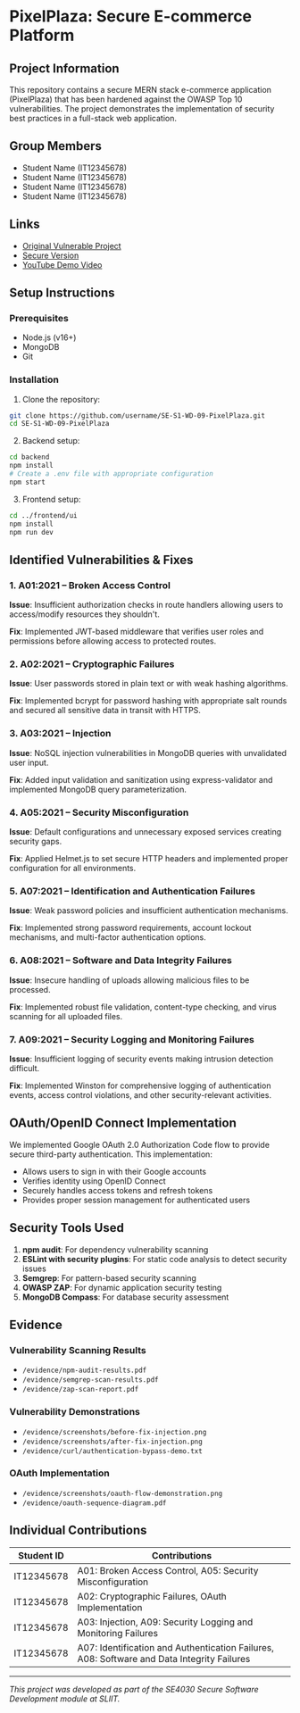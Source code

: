 # PixelPlaza: Secure E-commerce Platform

## Project Information
This repository contains a secure MERN stack e-commerce application (PixelPlaza) that has been hardened against the OWASP Top 10 vulnerabilities. The project demonstrates the implementation of security best practices in a full-stack web application.

## Group Members
- Student Name (IT12345678)
- Student Name (IT12345678)
- Student Name (IT12345678)
- Student Name (IT12345678)

## Links
- [Original Vulnerable Project](https://github.com/username/vulnerable-pixelplaza)
- [Secure Version](https://github.com/username/SE-S1-WD-09-PixelPlaza)
- [YouTube Demo Video](https://youtube.com/watch?v=demo)

## Setup Instructions

### Prerequisites
- Node.js (v16+)
- MongoDB
- Git

### Installation

1. Clone the repository:
```bash
git clone https://github.com/username/SE-S1-WD-09-PixelPlaza.git
cd SE-S1-WD-09-PixelPlaza
```

2. Backend setup:
```bash
cd backend
npm install
# Create a .env file with appropriate configuration
npm start
```

3. Frontend setup:
```bash
cd ../frontend/ui
npm install
npm run dev
```

## Identified Vulnerabilities & Fixes

### 1. A01:2021 – Broken Access Control
**Issue**: Insufficient authorization checks in route handlers allowing users to access/modify resources they shouldn't.

**Fix**: Implemented JWT-based middleware that verifies user roles and permissions before allowing access to protected routes.

### 2. A02:2021 – Cryptographic Failures
**Issue**: User passwords stored in plain text or with weak hashing algorithms.

**Fix**: Implemented bcrypt for password hashing with appropriate salt rounds and secured all sensitive data in transit with HTTPS.

### 3. A03:2021 – Injection
**Issue**: NoSQL injection vulnerabilities in MongoDB queries with unvalidated user input.

**Fix**: Added input validation and sanitization using express-validator and implemented MongoDB query parameterization.

### 4. A05:2021 – Security Misconfiguration
**Issue**: Default configurations and unnecessary exposed services creating security gaps.

**Fix**: Applied Helmet.js to set secure HTTP headers and implemented proper configuration for all environments.

### 5. A07:2021 – Identification and Authentication Failures
**Issue**: Weak password policies and insufficient authentication mechanisms.

**Fix**: Implemented strong password requirements, account lockout mechanisms, and multi-factor authentication options.

### 6. A08:2021 – Software and Data Integrity Failures
**Issue**: Insecure handling of uploads allowing malicious files to be processed.

**Fix**: Implemented robust file validation, content-type checking, and virus scanning for all uploaded files.

### 7. A09:2021 – Security Logging and Monitoring Failures
**Issue**: Insufficient logging of security events making intrusion detection difficult.

**Fix**: Implemented Winston for comprehensive logging of authentication events, access control violations, and other security-relevant activities.

## OAuth/OpenID Connect Implementation

We implemented Google OAuth 2.0 Authorization Code flow to provide secure third-party authentication. This implementation:

- Allows users to sign in with their Google accounts
- Verifies identity using OpenID Connect
- Securely handles access tokens and refresh tokens
- Provides proper session management for authenticated users

## Security Tools Used

1. **npm audit**: For dependency vulnerability scanning
2. **ESLint with security plugins**: For static code analysis to detect security issues
3. **Semgrep**: For pattern-based security scanning
4. **OWASP ZAP**: For dynamic application security testing
5. **MongoDB Compass**: For database security assessment

## Evidence

### Vulnerability Scanning Results
- `/evidence/npm-audit-results.pdf`
- `/evidence/semgrep-scan-results.pdf`
- `/evidence/zap-scan-report.pdf`

### Vulnerability Demonstrations
- `/evidence/screenshots/before-fix-injection.png`
- `/evidence/screenshots/after-fix-injection.png`
- `/evidence/curl/authentication-bypass-demo.txt`

### OAuth Implementation
- `/evidence/screenshots/oauth-flow-demonstration.png`
- `/evidence/oauth-sequence-diagram.pdf`

## Individual Contributions

| Student ID | Contributions |
|------------|---------------|
| IT12345678 | A01: Broken Access Control, A05: Security Misconfiguration |
| IT12345678 | A02: Cryptographic Failures, OAuth Implementation |
| IT12345678 | A03: Injection, A09: Security Logging and Monitoring Failures |
| IT12345678 | A07: Identification and Authentication Failures, A08: Software and Data Integrity Failures |

---

*This project was developed as part of the SE4030 Secure Software Development module at SLIIT.*